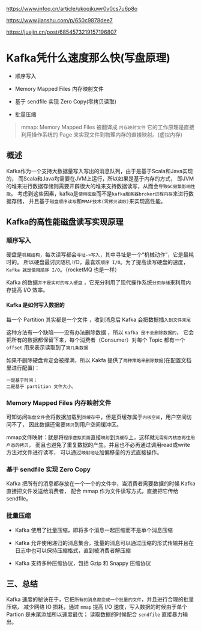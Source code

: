 
<https://www.infoq.cn/article/ukoqjkuwr0v0cs7u6p8o>

<https://www.jianshu.com/p/650c9878dee7>

<https://juejin.cn/post/6854573219157196807>

# Kafka凭什么速度那么快(写盘原理)

- 顺序写入

- Memory Mapped Files 内存映射文件
  
- 基于 sendfile 实现 Zero Copy(零拷贝读取)

- 批量压缩

> mmap: Memory Mapped Files 被翻译成 `内存映射文件` 
  它的工作原理是直接利用操作系统的 Page 来实现文件到物理内存的直接映射。(虚拟内存)

## 概述
Kafka作为一个支持大数据量写入写出的消息队列，由于是基于Scala和Java实现的，
而Scala和Java均需要在JVM上运行，所以如果是基于内存的方式，
即JVM的堆来进行数据存储则需要开辟很大的堆来支持数据读写，从而会`导致GC频繁影响性能`。
考虑到这些因素，kafka是`使用磁盘`而不是`kafka服务器broker进程内存`来进行数据存储，
并且基于`磁盘顺序读写`和`MMAP技术(零拷贝读取)`来实现高性能。

## Kafka的高性能磁盘读写实现原理

###  顺序写入
硬盘是`机械结构`，每次读写都会`寻址->写入`，其中寻址是一个“机械动作”，它是最耗时的。
所以硬盘最讨厌随机 I/O，最喜欢`顺序 I/O`。为了提高读写硬盘的速度，`Kafka 就是使用顺序 I/O`。（rocketMQ 也是一样）

Kafka 的数据`并不是实时的写入硬盘` ，它充分利用了现代操作系统`分页存储`来利用内存提高 I/O 效率。

#### Kafka 是如何写入数据的
每一个 Partition 其实都是一个文件 ，收到消息后 Kafka 会把数据插`入到文件末尾`

这种方法有一个缺陷——没有办法删除数据 ，所以 `Kafka 是不会删除数据的`，
它会把所有的数据都保留下来，每个消费者（Consumer）对每个 Topic 都有一个 `offset` 用来表示读取到了`第几条数据 `

如果不删除硬盘肯定会被撑满，所以 Kakfa 提供了`两种策略来删除数据`(在配置文档里进行配置)：
```
一是基于时间；
二是基于 partition 文件大小。
```
### Memory Mapped Files 内存映射文件

可知访问`磁盘文件`会将数据加载到`页缓存`中，但是页缓存属于`内核空间`，用户空间访问不了，
因此数据还需要`拷贝`到用户空间缓冲区。

mmap文件映射：就是将`程序虚拟页面`直接`映射`到`页缓存`上，这样就`无需有内核态再往用户态的拷贝`，
而且也避免了重复数据的产生。并且也不必再通过调用read或write方法对文件进行读写，
可以通过`映射地址`加偏移量的方式直接操作。

### 基于 sendfile 实现 Zero Copy

Kafka 把所有的消息都存放在一个一个的文件中，当消费者需要数据的时候 Kafka 直接把文件发送给消费者，
配合 mmap 作为文件读写方式，直接把它传给 sendfile。

### 批量压缩

- Kafka 使用了批量压缩，即将多个消息一起压缩而不是单个消息压缩

- Kafka 允许使用递归的消息集合，批量的消息可以通过压缩的形式传输并且在日志中也可以保持压缩格式，直到被消费者解压缩

- Kafka 支持多种压缩协议，包括 Gzip 和 Snappy 压缩协议


## 三、总结
Kafka 速度的秘诀在于，它把`所有的消息都变成一个批量的文件`，并且进行合理的批量压缩，
减少网络 IO 损耗，通过 `mmap` 提高 I/O 速度，写入数据的时候由于单个 Partion 是末尾添加所以速度最优；
读取数据的时候配合 `sendfile` 直接暴力输出。
